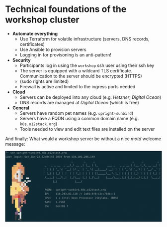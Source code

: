 # Technical foundations of the workshop cluster

* __Automate everything__
  * Use Terraform for volatile infrastructure (servers, DNS records, certificates)
  * Use Ansible to provision servers
  * Logging in for provisoning is an anti-pattern!
* __Security__
  * Participants log in using the `workshop` ssh user using their ssh key
  * The server is equipped with a wildcard TLS certificate. Communication to the server should be encrypted (HTTPS)
  * (sudo rights are limited)
  * Firewall is active and limited to the ingress ports needed
* __Cloud__
  * Servers can be deployed into any cloud (e.g. _Hetzner_, _Digital Ocean_)
  * DNS records are managed at _Digital Ocean_ (which is free)
* __General__
  * Servers have random pet names (e.g. `upright-sunbird`)
  * Servers have a FQDN using a common domain name (e.g. `k8s.o12stack.org`)
  * Tools needed to view and edit text files are installed on the server

And finally: What would a workshop server be without a nice _motd_ welcome message: 
  
![alt](workshop-login.png)

